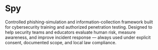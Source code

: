 # Spy
Controlled phishing-simulation and information-collection framework built for cybersecurity training and authorized penetration testing. Designed to help security teams and educators evaluate human risk, measure awareness, and improve incident response — always used under explicit consent, documented scope, and local law compliance.
